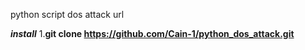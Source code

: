 python script dos attack url

*****install*****
1.**git clone https://github.com/Cain-1/python_dos_attack.git**
